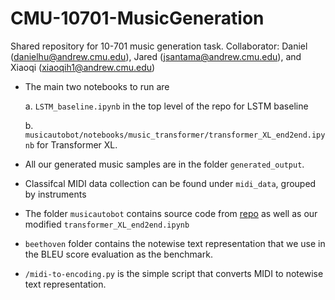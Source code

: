 # CMU-10701-MusicGeneration
Shared repository for 10-701 music generation task. 
Collaborator: Daniel (danielhu@andrew.cmu.edu), Jared (jsantama@andrew.cmu.edu), and Xiaoqi (xiaoqih1@andrew.cmu.edu)


* The main two notebooks to run are 

  a. ``LSTM_baseline.ipynb`` in the top level of the repo for LSTM baseline
  
  b. ``musicautobot/notebooks/music_transformer/transformer_XL_end2end.ipynb`` for Transformer XL.
  
  
* All our generated music samples are in the folder ``generated_output``.
* Classifcal MIDI data collection can be found under ``midi_data``, grouped by instruments

* The folder `musicautobot` contains source code from [repo](https://github.com/bearpelican/musicautobot) as well as our modified ``transformer_XL_end2end.ipynb``
* `beethoven` folder contains the notewise text representation that we use in the BLEU score evaluation as the benchmark.
* `/midi-to-encoding.py` is the simple script that converts MIDI to notewise text representation. 
